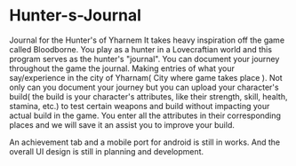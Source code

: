 # Hunter-s-Journal
Journal for the Hunter's of Yharnem
It takes heavy inspiration off the game called Bloodborne. You play as a hunter in a Lovecraftian world and this program serves as the hunter's "journal". You can document your journey throughout the game the journal. Making entries of what your say/experience in the city of Yharnam( City where game takes place ). Not only can you document your journey but you can upload your character's build( the build is your character's attributes, like their strength, skill, health, stamina, etc.) to test certain weapons and build without impacting your actual build in the game. You enter all the attributes in their corresponding places and we will save it an assist you to improve your build. 

An achievement tab and a mobile port for android is still in works. And the overall UI design is still in planning and development.
